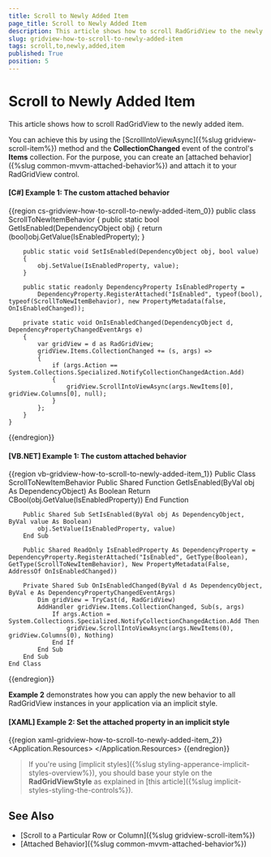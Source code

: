 ```yaml
---
title: Scroll to Newly Added Item
page_title: Scroll to Newly Added Item
description: This article shows how to scroll RadGridView to the newly added item.
slug: gridview-how-to-scroll-to-newly-added-item
tags: scroll,to,newly,added,item
published: True
position: 5
---
```


# Scroll to Newly Added Item

This article shows how to scroll RadGridView to the newly added item.

You can achieve this by using the [ScrollIntoViewAsync]({%slug gridview-scroll-item%}) method and the **CollectionChanged** event of the control's **Items** collection. For the purpose, you can create an [attached behavior]({%slug common-mvvm-attached-behavior%}) and attach it to your RadGridView control.

#### __[C#] Example 1: The custom attached behavior__

{{region cs-gridview-how-to-scroll-to-newly-added-item_0}}
    public class ScrollToNewItemBehavior
    {
        public static bool GetIsEnabled(DependencyObject obj)
        {
            return (bool)obj.GetValue(IsEnabledProperty);
        }

        public static void SetIsEnabled(DependencyObject obj, bool value)
        {
            obj.SetValue(IsEnabledProperty, value);
        }
        
        public static readonly DependencyProperty IsEnabledProperty =
            DependencyProperty.RegisterAttached("IsEnabled", typeof(bool), typeof(ScrollToNewItemBehavior), new PropertyMetadata(false, OnIsEnabledChanged));

        private static void OnIsEnabledChanged(DependencyObject d, DependencyPropertyChangedEventArgs e)
        {
            var gridView = d as RadGridView;
            gridView.Items.CollectionChanged += (s, args) =>
            {
                if (args.Action == System.Collections.Specialized.NotifyCollectionChangedAction.Add)
                {
                    gridView.ScrollIntoViewAsync(args.NewItems[0], gridView.Columns[0], null);
                }
            };
        }
    }
{{endregion}}

#### __[VB.NET] Example 1: The custom attached behavior__

{{region vb-gridview-how-to-scroll-to-newly-added-item_1}}
	Public Class ScrollToNewItemBehavior
		Public Shared Function GetIsEnabled(ByVal obj As DependencyObject) As Boolean
			Return CBool(obj.GetValue(IsEnabledProperty))
		End Function

		Public Shared Sub SetIsEnabled(ByVal obj As DependencyObject, ByVal value As Boolean)
			obj.SetValue(IsEnabledProperty, value)
		End Sub

		Public Shared ReadOnly IsEnabledProperty As DependencyProperty = DependencyProperty.RegisterAttached("IsEnabled", GetType(Boolean), GetType(ScrollToNewItemBehavior), New PropertyMetadata(False, AddressOf OnIsEnabledChanged))

		Private Shared Sub OnIsEnabledChanged(ByVal d As DependencyObject, ByVal e As DependencyPropertyChangedEventArgs)
			Dim gridView = TryCast(d, RadGridView)
			AddHandler gridView.Items.CollectionChanged, Sub(s, args)
				If args.Action = System.Collections.Specialized.NotifyCollectionChangedAction.Add Then
					gridView.ScrollIntoViewAsync(args.NewItems(0), gridView.Columns(0), Nothing)
				End If
			End Sub
		End Sub
	End Class
{{endregion}}

**Example 2** demonstrates how you can apply the new behavior to all RadGridView instances in your application via an implicit style.

#### __[XAML] Example 2: Set the attached property in an implicit style__

{{region xaml-gridview-how-to-scroll-to-newly-added-item_2}}
    <Application.Resources>
        <Style TargetType="telerik:RadGridView">
            <Setter Property="local:ScrollToNewItemBehavior.IsEnabled" Value="True" />
        </Style>
    </Application.Resources>
{{endregion}}

>If you're using [implicit styles]({%slug styling-apperance-implicit-styles-overview%}), you should base your style on the __RadGridViewStyle__ as explained in [this article]({%slug implicit-styles-styling-the-controls%}).

## See Also

* [Scroll to a Particular Row or Column]({%slug gridview-scroll-item%})
* [Attached Behavior]({%slug common-mvvm-attached-behavior%})